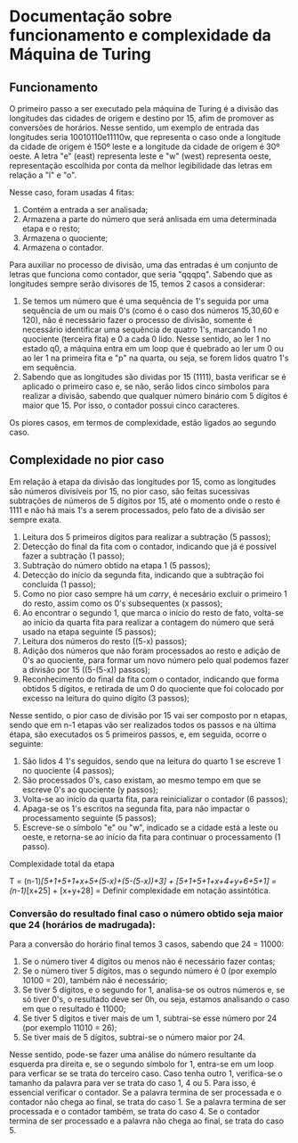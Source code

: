 # Documentação sobre funcionamento e complexidade da Máquina de Turing

## Funcionamento

O primeiro passo a ser executado pela máquina de Turing é a divisão das longitudes das cidades de origem e destino por 15, afim de promover as conversões de horários. Nesse sentido, um exemplo de entrada das longitudes seria 10010110e11110w, que representa o caso onde a longitude da cidade de origem é 150º leste e a longitude da cidade de origem é 30º oeste. A letra "e" (east) representa leste e "w" (west) representa oeste, representação escolhida por conta da melhor legibilidade das letras em relação a "l" e "o".

Nesse caso, foram usadas 4 fitas:

1. Contém a entrada a ser analisada;
2. Armazena a parte do número que será anlisada em uma determinada etapa e o resto;
3. Armazena o quociente;
4. Armazena o contador.

Para auxiliar no processo de divisão, uma das entradas é um conjunto de letras que funciona como contador, que seria "qqqpq". Sabendo que as longitudes sempre serão divisores de 15, temos 2 casos a considerar:

1. Se temos um número que é uma sequência de 1's seguida por uma sequência de um ou mais 0's (como é o caso dos números 15,30,60 e 120), não é necessário fazer o processo de divisão, somente é necessário identificar uma sequência de quatro 1's, marcando 1 no quociente (terceira fita) e 0 a cada 0 lido. Nesse sentido, ao ler 1 no estado q0, a máquina entra em um loop que é quebrado ao ler um 0 ou ao ler 1 na primeira fita e "p" na quarta, ou seja, se forem lidos quatro 1's em sequência.
2. Sabendo que as longitudes são dividas por 15 (1111), basta verificar se é aplicado o primeiro caso e, se não, serão lidos cinco símbolos para realizar a divisão, sabendo que qualquer número binário com 5 dígitos é maior que 15. Por isso, o contador possui cinco caracteres.

Os piores casos, em termos de complexidade, estão ligados ao segundo caso. 

## Complexidade no pior caso

Em relação à etapa da divisão das longitudes por 15, como as longitudes são números divisíveis por 15, no pior caso, são feitas sucessivas subtrações de números de 5 dígitos por 15, até o momento onde o resto é 1111 e não há mais 1's a serem processados, pelo fato de a divisão ser sempre exata.

1. Leitura dos 5 primeiros dígitos para realizar a subtração (5 passos);
2. Detecção do final da fita com o contador, indicando que já é possível fazer a subtração (1 passo);
3. Subtração do número obtido na etapa 1 (5 passos);
4. Detecção do início da segunda fita, indicando que a subtração foi concluída (1 passo);
5. Como no pior caso sempre há um *carry*, é necesário excluir o primeiro 1 do resto, assim como os 0's subsequentes (x passos);
6. Ao encontrar o segundo 1, que marca o início do resto de fato, volta-se ao início da quarta fita para realizar a contagem do número que será usado na etapa seguinte (5 passos);
7. Leitura dos números do resto ((5-x) passos);
8. Adição dos números que não foram processados ao resto e adição de 0's ao quociente, para formar um novo número pelo qual podemos fazer a divisão por 15 ((5-(5-x)) passos);
9. Reconhecimento do final da fita com o contador, indicando que forma obtidos 5 dígitos, e retirada de um 0 do quociente que foi colocado por excesso na leitura do quino dígito (3 passos);

Nesse sentido, o pior caso de divisão por 15 vai ser composto por n etapas, sendo que em n-1 etapas vão ser realizados todos os passos e na última étapa, são executados os 5 primeiros passos, e, em seguida, ocorre o seguinte:

1. São lidos 4 1's seguidos, sendo que na leitura do quarto 1 se escreve 1 no quociente (4 passos);
2. São processados 0's, caso existam, ao mesmo tempo em que se escreve 0's ao quociente (y passos);
3. Volta-se ao início da quarta fita, para reinicializar o contador (6 passos);
4. Apaga-se os 1's escritos na segunda fita, para não impactar o processamento seguinte (5 passos);
5. Escreve-se o símbolo "e" ou "w", indicado se a cidade está a leste ou oeste, e retorna-se ao início da fita para continuar o processamento (1 passo).

Complexidade total da etapa

T = (n-1)*[5+1+5+1+x+5+(5-x)+(5-(5-x))+3] + [5+1+5+1+x+4+y+6+5+1] = (n-1)*[x+25] + [x+y+28] = Definir complexidade em notação assintótica.

### Conversão do resultado final caso o número obtido seja maior que 24 (horários de madrugada):

Para a conversão do horário final temos 3 casos, sabendo que 24 = 11000:

1. Se o número tiver 4 dígitos ou menos não é necessário fazer contas;
2. Se o número tiver 5 dígitos, mas o segundo número é 0 (por exemplo 10100 = 20), também não é necessário;
3. Se tiver 5 dígitos, e o segundo for 1, analisa-se os outros números e, se só tiver 0's, o resultado deve ser 0h, ou seja, estamos analisando o caso em que o resultado é 11000;
4. Se tiver 5 dígitos e tiver mais de um 1, subtrai-se esse número por 24 (por exemplo 11010 = 26);
5. Se tiver mais de 5 dígitos, subtrai-se o número maior por 24.

Nesse sentido, pode-se fazer uma análise do número resultante da esquerda pra direita e, se o segundo símbolo for 1, entra-se em um loop para verficar se se trata do terceiro caso. Caso tenha outro 1, verifica-se o tamanho da palavra para ver se trata do caso 1, 4 ou 5. Para isso, é essencial verificar o contador. Se a palavra termina de ser processada e o contador não chega ao final, se trata do caso 1. Se a palavra termina de ser processada e o contador também, se trata do caso 4. Se o contador termina de ser processado e a palavra não chega ao final, se trata do caso 5.


